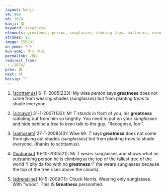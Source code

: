 ```yaml
---
layout: kanji
v4: 999
v6: 1074
kanji: 傑
keyword: greatness
elements: greatness, person, sunglasses, dancing legs, ballerina, evening, tree, wood
strokes: 13
image: E58291
on-yomi: ケツ
kun-yomi: すぐ.れる
permalink: /傑/
redirect_from:
 - /1074/
prev: 褒
next: 付
heisig: ""
---
```


1) [<a href="http://kanji.koohii.com/profile/scottamus">scottamus</a>] 6-11-2005(233): My wise <em>person</em> says<strong> greatness</strong> does not come from wearing shades (<em>sunglasses</em>) but from planting <em>trees</em> to shade everyone.

2) [<a href="http://kanji.koohii.com/profile/aircawn">aircawn</a>] 31-1-2007(133): <em>Mr T</em> stands in front of you, his<strong> greatness</strong> radiating out from him so brightly. You need to put on your <em>sunglasses</em> and hide behind a <em>tree</em> to even talk to the guy. &quot;Recognise, foo!&quot;.

3) [<a href="http://kanji.koohii.com/profile/samusam">samusam</a>] 27-1-2008(43): Wise <em> Mr. T</em> says<strong> greatness</strong> does not come from giving out shades (<em>sunglasses</em>) but from planting <em>trees</em> to shade everyone. (thanks to scottamus).

4) [<a href="http://kanji.koohii.com/profile/fuaburisu">fuaburisu</a>] 10-10-2005(21): Mr T wears sunglasses and shows what an outstanding person he is climbing at the top of the tallest tree of the world “I pity da foo with no<strong> greatness</strong> !” (he wears sunglasses because the top of the tree rises above the clouds).

5) [<a href="http://kanji.koohii.com/profile/adrenaline">adrenaline</a>] 18-5-2009(11): Chuck Norris. Wearing only sunglasses. With &quot;wood&quot;. This IS<strong> Greatness</strong> personified.

